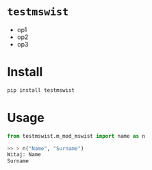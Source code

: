 # `testmswist`

* op1
* op2
* op3


# Install

```python
pip install testmswist
```

# Usage

```python
from testmswist.m_mod_mswist import name as n

>> > n("Name", "Surname")
Witaj: Name
Surname
```
